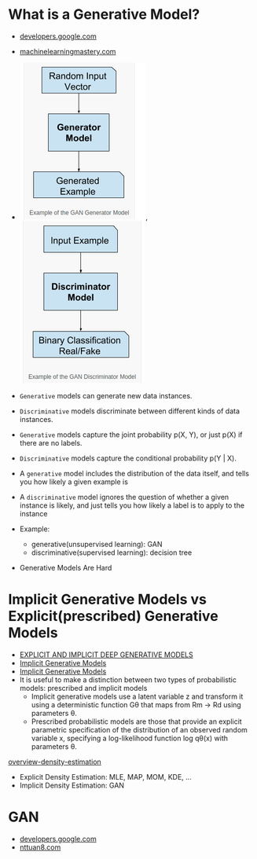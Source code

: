 # What is a Generative Model?
+ [developers.google.com](https://developers.google.com/machine-learning/gan/generative)
+ [machinelearningmastery.com](https://machinelearningmastery.com/what-are-generative-adversarial-networks-gans/)
+ ![Generative](Generator_model.png), ![Discriminative](Discriminator_model.png)
+ `Generative` models can generate new data instances.
+ `Discriminative` models discriminate between different kinds of data instances.
+ `Generative` models capture the joint probability p(X, Y), or just p(X) if there are no labels.
+ `Discriminative` models capture the conditional probability p(Y | X).
+ A `generative` model includes the distribution of the data itself, and tells you how likely a given example is
+ A `discriminative` model ignores the question of whether a given instance is likely, and just tells you how likely a label is to apply to the instance

+ Example:
  + generative(unsupervised learning): GAN 
  + discriminative(supervised learning): decision tree
+ Generative Models Are Hard


# Implicit Generative Models vs Explicit(prescribed) Generative Models
+ [EXPLICIT AND IMPLICIT DEEP GENERATIVE MODELS](https://openreview.net/references/pdf?id=RZXkiW1W-)
+ [Implicit Generative Models](https://arxiv.org/pdf/1610.03483.pdf)
+ [Implicit Generative Models](https://casmls.github.io/general/2017/05/24/ligm.html)
+ It is useful to make a distinction between two types of probabilistic models: prescribed and implicit models
  + Implicit generative models use a latent variable z and transform it using a deterministic function Gθ that maps from
  Rm → Rd using parameters θ.
  + Prescribed probabilistic models are those that provide an explicit parametric specification of the
  distribution of an observed random variable x, specifying a log-likelihood function log qθ(x) with parameters θ.

[overview-density-estimation](https://www.kdnuggets.com/2019/10/overview-density-estimation.html)
+ Explicit Density Estimation: MLE, MAP, MOM, KDE, ...
+ Implicit Density Estimation: GAN


# GAN
+ [developers.google.com](https://developers.google.com/machine-learning/gan/generative)
+ [nttuan8.com](https://nttuan8.com/gioi-thieu-series-gan-generative-adversarial-networks/)